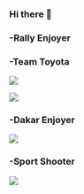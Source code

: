 ### Hi there 👋



### -Rally Enjoyer
### -Team Toyota


![](https://media.giphy.com/media/dBQnOB1RBK2YKSNjN2/giphy-downsized-large.gif)

![](https://media.giphy.com/media/BErydK6VVsDlVIEW1Q/giphy.gif)


### -Dakar Enjoyer


![](https://i0.wp.com/i.imgur.com/MsVDlj5.gif?resize=696%2C390&ssl=1)


### -Sport Shooter

![](https://www.clay-shooting.com/wp-content/uploads/sites/19/2011/10/crossers-pair1.gif)
